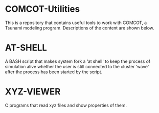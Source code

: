 # COMCOT-Utilities
This is a repository that contains useful tools to work with COMCOT, a Tsunami modeling program.
Descriptions of the content are shown below.
# AT-SHELL
A BASH script that makes system fork a 'at shell' to keep the process of simulation alive whether the user is still connected to the cluster 'wave' after the process has been started by the script.
# XYZ-VIEWER
C programs that read xyz files and show properties of them.
